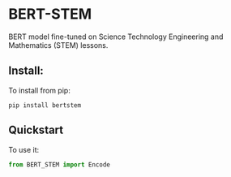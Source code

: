 # BERT-STEM

BERT model fine-tuned on Science Technology Engineering and Mathematics (STEM) lessons.

## Install:

To install from pip:

```
pip install bertstem
```

## Quickstart

To use it:

```python
from BERT_STEM import Encode
```
